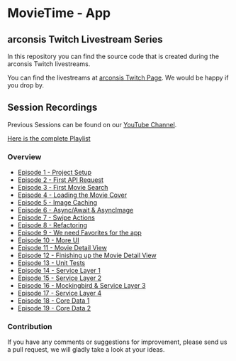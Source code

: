 # MovieTime - App
## arconsis Twitch Livestream Series

In this repository you can find the source code that is created during the arconsis Twitch livestreams.

You can find the livestreams at [arconsis Twitch Page](https://www.twitch.tv/arconsis).
We would be happy if you drop by.

## Session Recordings
Previous Sessions can be found on our [YouTube Channel](https://www.youtube.com/channel/UCMHf2FLYdQO7NJxYShZ0I9Q).

[Here is the complete Playlist](https://youtube.com/playlist?list=PLievaKnl8uRRKkE3L8qwhcIlUbXzwPSm3)
### Overview
- [Episode 1 - Project Setup](https://youtu.be/cJeYaya1if8)
- [Episode 2 - First API Request](https://youtu.be/qrRTYEAqiUM)
- [Episode 3 - First Movie Search](https://youtu.be/eY8VqSWhLuY)
- [Episode 4 - Loading the Movie Cover](https://youtu.be/eY8VqSWhLuY)
- [Episode 5 - Image Caching](https://youtu.be/mAyfnZeTFfQ)
- [Episode 6 - Async/Await & AsyncImage](https://youtu.be/Cz0KoNJd4jQ)
- [Episode 7 - Swipe Actions](https://youtu.be/tVKgFGeP-t8)
- [Episode 8 - Refactoring](https://youtu.be/DPg01FnUwP8)
- [Episode 9 - We need Favorites for the app](https://youtu.be/FNBu41riaso)
- [Episode 10 - More UI](https://youtu.be/qUoENYKQTsc)
- [Episode 11 - Movie Detail View](https://youtu.be/AtlaHpQkGUw)
- [Episode 12 - Finishing up the Movie Detail View](https://youtu.be/v11XdoQAAT8)
- [Episode 13 - Unit Tests](https://youtu.be/4uDxXrv2V0o)
- [Episode 14 - Service Layer 1](https://youtu.be/x1Aw_PrYuVI) 
- [Episode 15 - Service Layer 2](https://youtu.be/cVtUqUq1Bk0)
- [Episode 16 - Mockingbird & Service Layer 3](https://youtu.be/NSioaZaC6IA)
- [Episode 17 - Service Layer 4](https://youtu.be/hgHGJQOI9Ic)
- [Episode 18 - Core Data 1](https://youtu.be/ib1SP_zPQpQ)
- [Episode 19 - Core Data 2](https://youtu.be/c9ZY_f5EQko)

### Contribution
If you have any comments or suggestions for improvement, please send us a pull request, we will gladly take a look at your ideas.